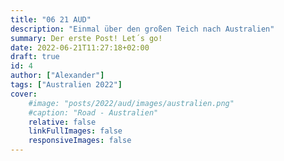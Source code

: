 ```yaml
---
title: "06 21 AUD"
description: "Einmal über den großen Teich nach Australien"
summary: Der erste Post! Let´s go!
date: 2022-06-21T11:27:18+02:00
draft: true
id: 4
author: ["Alexander"]
tags: ["Australien 2022"]
cover:
    #image: "posts/2022/aud/images/australien.png"
    #caption: "Road - Australien"
    relative: false
    linkFullImages: false
    responsiveImages: false
---
```


